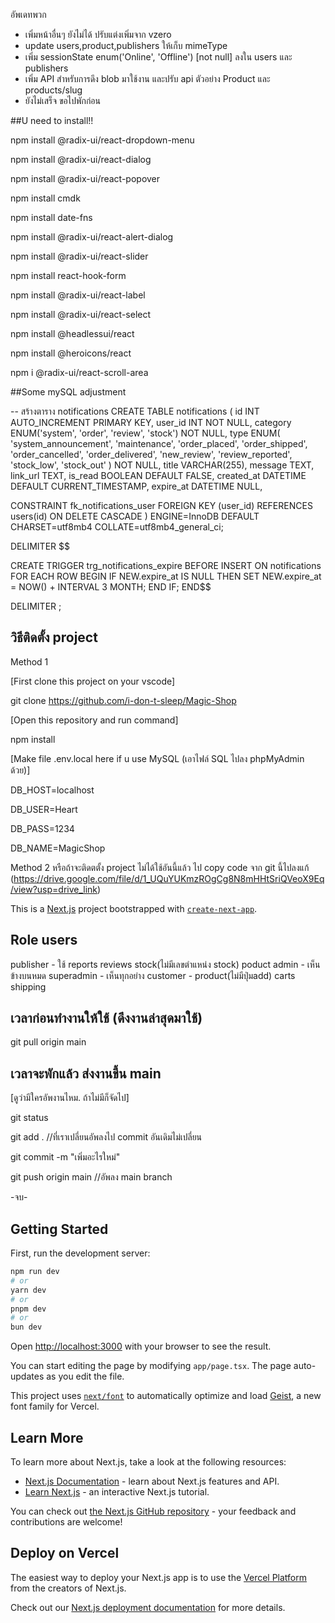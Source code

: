 อัพเดทพวก
- เพิ่มหน้าอื่นๆ ยังไม่ได้ ปรับแต่งเพิ่มจาก vzero
- update users,product,publishers ให้เก็บ mimeType
- เพิ่ม sessionState enum('Online', 'Offline') [not null] ลงใน users และ publishers
- เพิ่ม API สำหรับการดึง blob มาใช้งาน และปรับ api ตัวอย่าง Product และ products/slug
- ยังไม่เสร็จ ขอไปพักก่อน

##U need to install!!

npm install @radix-ui/react-dropdown-menu

npm install @radix-ui/react-dialog

npm install @radix-ui/react-popover

npm install cmdk

npm install date-fns

npm install @radix-ui/react-alert-dialog 

npm install @radix-ui/react-slider 

npm install react-hook-form

npm install @radix-ui/react-label

npm install @radix-ui/react-select

npm install @headlessui/react

npm install @heroicons/react

npm i @radix-ui/react-scroll-area

##Some mySQL adjustment

-- สร้างตาราง notifications
CREATE TABLE notifications (
  id INT AUTO_INCREMENT PRIMARY KEY,
  user_id INT NOT NULL,
  category ENUM('system', 'order', 'review', 'stock') NOT NULL,
  type ENUM(
    'system_announcement', 'maintenance',
    'order_placed', 'order_shipped', 'order_cancelled', 'order_delivered',
    'new_review', 'review_reported',
    'stock_low', 'stock_out'
  ) NOT NULL,
  title VARCHAR(255),
  message TEXT,
  link_url TEXT,
  is_read BOOLEAN DEFAULT FALSE,
  created_at DATETIME DEFAULT CURRENT_TIMESTAMP,
  expire_at DATETIME NULL,

  CONSTRAINT fk_notifications_user
    FOREIGN KEY (user_id) REFERENCES users(id)
    ON DELETE CASCADE
) ENGINE=InnoDB DEFAULT CHARSET=utf8mb4 COLLATE=utf8mb4_general_ci;

DELIMITER $$

CREATE TRIGGER trg_notifications_expire
BEFORE INSERT ON notifications
FOR EACH ROW
BEGIN
  IF NEW.expire_at IS NULL THEN
    SET NEW.expire_at = NOW() + INTERVAL 3 MONTH;
  END IF;
END$$

DELIMITER ;

## วิธีติดตั้ง project
Method 1

[First clone this project on your vscode]

git clone https://github.com/i-don-t-sleep/Magic-Shop

[Open this repository and run command]

npm install

[Make file .env.local here if u use MySQL (เอาไฟล์ SQL ไปลง phpMyAdmin ด้วย)]

DB_HOST=localhost

DB_USER=Heart

DB_PASS=1234

DB_NAME=MagicShop

Method 2
หรือถ้าจะติดตตั้ง project ไม่ได้ใช้อันนี้แล้ว ไป copy code จาก git นี้ไปลงแก้
(https://drive.google.com/file/d/1_UQuYUKmzROgCg8N8mHHtSriQVeoX9Eq/view?usp=drive_link)

This is a [Next.js](https://nextjs.org) project bootstrapped with [`create-next-app`](https://nextjs.org/docs/app/api-reference/cli/create-next-app).

## Role users

publisher - ใช้ reports reviews stock(ไม่มีเลขตำแหน่ง stock) poduct
admin - เห็นข้างบนหมด 
superadmin - เห็นทุกอย่าง
customer - product(ไม่มีปุ่มadd) carts shipping

## เวลาก่อนทำงานให้ใช้ (ดึงงานล่าสุดมาใช้)

git pull origin main

## เวลาจะพักแล้ว ส่งงานขึ้น main
[ดูว่ามีใครอัพงานไหม. ถ้าไม่มีก็จัดไป]

git status

git add . //ที่เราเปลี่ยนอัพลงไป commit อันเดิมไม่เปลี่ยน

git commit -m "เพิ่มอะไรใหม่"

git push origin main //อัพลง main branch

-จบ-

## Getting Started

First, run the development server:

```bash
npm run dev
# or
yarn dev
# or
pnpm dev
# or
bun dev
```

Open [http://localhost:3000](http://localhost:3000) with your browser to see the result.

You can start editing the page by modifying `app/page.tsx`. The page auto-updates as you edit the file.

This project uses [`next/font`](https://nextjs.org/docs/app/building-your-application/optimizing/fonts) to automatically optimize and load [Geist](https://vercel.com/font), a new font family for Vercel.

## Learn More

To learn more about Next.js, take a look at the following resources:

- [Next.js Documentation](https://nextjs.org/docs) - learn about Next.js features and API.
- [Learn Next.js](https://nextjs.org/learn) - an interactive Next.js tutorial.

You can check out [the Next.js GitHub repository](https://github.com/vercel/next.js) - your feedback and contributions are welcome!

## Deploy on Vercel

The easiest way to deploy your Next.js app is to use the [Vercel Platform](https://vercel.com/new?utm_medium=default-template&filter=next.js&utm_source=create-next-app&utm_campaign=create-next-app-readme) from the creators of Next.js.

Check out our [Next.js deployment documentation](https://nextjs.org/docs/app/building-your-application/deploying) for more details.
